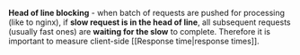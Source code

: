 **Head of line blocking** - when batch of requests are pushed for processing (like to nginx), if **slow request is in the head of line**, all subsequent requests (usually fast ones) are **waiting for the slow** to complete. 
Therefore it is important to measure client-side [[Response time|response times]].